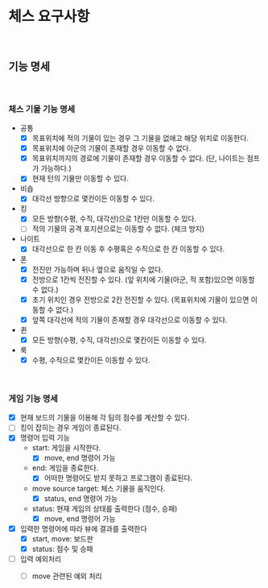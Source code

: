 # 체스 요구사항

<br>

## 기능 명세

<br>

### 체스 기물 기능 명세
- 공통
    - [x] 목표위치에 적의 기물이 있는 경우 그 기물을 없애고 해당 위치로 이동한다.
    - [x] 목표위치에 아군의 기물이 존재할 경우 이동할 수 없다.
    - [x] 목표위치까지의 경로에 기물이 존재할 경우 이동할 수 없다. (단, 나이트는 점프가 가능하다.)
    - [x] 현재 턴의 기물만 이동할 수 있다.
- 비숍
    - [x] 대각선 방향으로 몇칸이든 이동할 수 있다.
- 킹
    - [x] 모든 방향(수평, 수직, 대각선)으로 1칸만 이동할 수 있다.
    - [ ] 적의 기물의 공격 포지션으로는 이동할 수 없다. (체크 방지)
- 나이트
    - [x] 대각선으로 한 칸 이동 후 수평혹은 수직으로 한 칸 이동할 수 있다.
- 폰
    - [x] 전진만 가능하며 뒤나 옆으로 움직일 수 없다.
    - [x] 전방으로 1칸씩 전진할 수 있다. (앞 위치에 기물(아군, 적 포함)있으면 이동할 수 없다.)
    - [x] 초기 위치인 경우 전방으로 2칸 전진할 수 있다. (목표위치에 기물이 있으면 이동할 수 없다.)
    - [x] 앞쪽 대각선에 적의 기물이 존재할 경우 대각선으로 이동할 수 있다.
- 퀸
    - [x] 모든 방향(수평, 수직, 대각선)으로 몇칸이든 이동할 수 있다.
- 룩
    - [x] 수평, 수직으로 몇칸이든 이동할 수 있다.
    
<br>

### 게임 기능 명세
- [x] 현재 보드의 기물을 이용해 각 팀의 점수를 계산할 수 있다. 
- [ ] 킹이 잡히는 경우 게임이 종료된다.
- [x] 명령어 입력 기능
  - start: 게임을 시작한다.
    - [x] move, end 명령어 가능
  - end: 게임을 종료한다.
    - [x] 어떠한 명령어도 받지 못하고 프로그램이 종료된다.
  - move source target: 체스 기물을 움직인다.
    - [x] status, end 명령어 가능
  - status: 현재 게임의 상태를 출력한다 (점수, 승패)
    - [x] move, end 명령어 가능
- [x] 입력한 명령어에 따라 뷰에 결과를 출력한다
  - [x] start, move: 보드판
  - [x] status: 점수 및 승패
- [ ] 입력 예외처리
  - [ ] move 관련된 예외 처리

